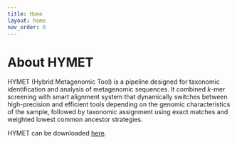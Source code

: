 ```yaml
---
title: Home
layout: home
nav_order: 0
---
```


# About HYMET
HYMET (Hybrid Metagenomic Tool) is a pipeline designed for taxonomic identification and analysis of metagenomic sequences. It combined $k$-mer screening with smart alignment system that dynamically switches between high-precision and efficient tools depending on the genomic characteristics of the sample, followed by taxonomic assignment using exact matches and weighted lowest common ancestor strategies. 

HYMET can be downloaded [here](https://github.com/inesbmartins02/HYMET2/releases).
